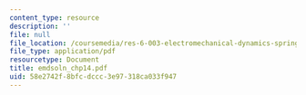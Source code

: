 ```yaml
---
content_type: resource
description: ''
file: null
file_location: /coursemedia/res-6-003-electromechanical-dynamics-spring-2009/58e2742f8bfcdccc3e97318ca033f947_emdsoln_chp14.pdf
file_type: application/pdf
resourcetype: Document
title: emdsoln_chp14.pdf
uid: 58e2742f-8bfc-dccc-3e97-318ca033f947
---
```


